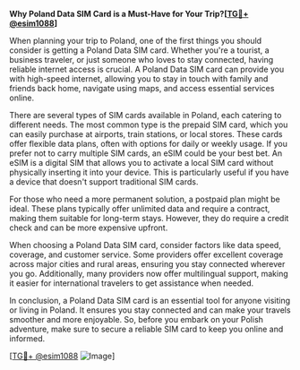 **Why Poland Data SIM Card is a Must-Have for Your Trip?[[TG💪+ @esim1088](https://t.me/s/esim1088)]**

When planning your trip to Poland, one of the first things you should consider is getting a Poland Data SIM card. Whether you're a tourist, a business traveler, or just someone who loves to stay connected, having reliable internet access is crucial. A Poland Data SIM card can provide you with high-speed internet, allowing you to stay in touch with family and friends back home, navigate using maps, and access essential services online.

There are several types of SIM cards available in Poland, each catering to different needs. The most common type is the prepaid SIM card, which you can easily purchase at airports, train stations, or local stores. These cards offer flexible data plans, often with options for daily or weekly usage. If you prefer not to carry multiple SIM cards, an eSIM could be your best bet. An eSIM is a digital SIM that allows you to activate a local SIM card without physically inserting it into your device. This is particularly useful if you have a device that doesn't support traditional SIM cards.

For those who need a more permanent solution, a postpaid plan might be ideal. These plans typically offer unlimited data and require a contract, making them suitable for long-term stays. However, they do require a credit check and can be more expensive upfront.

When choosing a Poland Data SIM card, consider factors like data speed, coverage, and customer service. Some providers offer excellent coverage across major cities and rural areas, ensuring you stay connected wherever you go. Additionally, many providers now offer multilingual support, making it easier for international travelers to get assistance when needed.

In conclusion, a Poland Data SIM card is an essential tool for anyone visiting or living in Poland. It ensures you stay connected and can make your travels smoother and more enjoyable. So, before you embark on your Polish adventure, make sure to secure a reliable SIM card to keep you online and informed.

[[TG💪+ @esim1088](https://t.me/s/esim1088) ![Image](https://i.postimg.cc/Y0z9fWf4/image.png)]